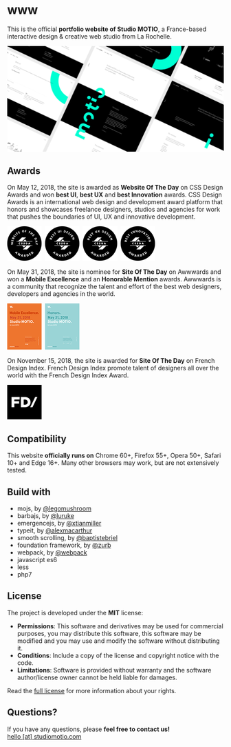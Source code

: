 # www
This is the official **portfolio website of Studio MOTIO**, a France-based interactive design & creative web studio from La Rochelle.

[![Studio MOTIO](logo.png "Studio MOTIO")](https://www.studiomotio.com)


## Awards
On May 12, 2018, the site is awarded as **Website Of The Day** on CSS Design Awards and won **best UI**, **best UX** and **best Innovation** awards. CSS Design Awards is an international web design and development award platform that honors and showcases freelance designers, studios and agencies for work that pushes the boundaries of UI, UX and innovative development.

[![Website Of The Day – CSS Design Awards](awwward/cssda-wotd.png "Website Of The Day – CSS Design Awards")](https://www.cssdesignawards.com/sites/studio-motio/32875)&nbsp;
[![Best UI Design – CSS Design Awards](awwward/cssda-best-ui-design.png "Best UI Design – CSS Design Awards")](https://www.cssdesignawards.com/sites/studio-motio/32875)&nbsp;
[![Best UX Design – CSS Design Awards](awwward/cssda-best-ux-design.png "Best UX Design – CSS Design Awards")](https://www.cssdesignawards.com/sites/studio-motio/32875)&nbsp;
[![Best Innovation – CSS Design Awards](awwward/cssda-best-innovation.png "Best Innovation – CSS Design Awards")](https://www.cssdesignawards.com/sites/studio-motio/32875)

On May 31, 2018, the site is nominee for **Site Of The Day** on Awwwards and won a **Mobile Excellence** and an **Honorable Mention** awards. Awwwards is a community that recognize the talent and effort of the best web designers, developers and agencies in the world.

[![Mobile Excellence – Awwwards](awwward/awwwards-me.png "Mobile Excellence – Awwwards")](https://awwwards.com/sites/studio-motio)&nbsp;
[![Honorable Mention – Awwwards](awwward/awwwards-hm.png "Honorable Mention – Awwwards")](https://awwwards.com/sites/studio-motio)

On November 15, 2018, the site is awarded for **Site Of The Day** on French Design Index. French Design Index promote talent of designers all over the world with the French Design Index Award.

[![Site Of The Day – FDI](awwward/fdi-sotd.png "Site Of The Day – FDI")](http://www.frenchdesignindex.com/design-index-14035)


## Compatibility
This website **officially runs on** Chrome 60+, Firefox 55+, Opera 50+, Safari 10+ and Edge 16+.
Many other browsers may work, but are not extensively tested.


## Build with
- mojs, by [@legomushroom](https://github.com/mojs/mojs)
- barbajs, by [@luruke](https://github.com/luruke/barba.js)
- emergencejs, by [@xtianmiller](https://github.com/xtianmiller/emergence.js)
- typeit, by [@alexmacarthur](https://github.com/alexmacarthur/typeit)
- smooth scrolling, by [@baptistebriel](https://github.com/baptistebriel/smooth-scrolling)
- foundation framework, by [@zurb](https://github.com/zurb/foundation-sites)
- webpack, by [@webpack](https://github.com/webpack/webpack)
- javascript es6
- less
- php7


## License
The project is developed under the **MIT** license:

- **Permissions**: This software and derivatives may be used for commercial purposes, you may distribute this software, this software may be modified and you may use and modify the software without distributing it.
- **Conditions**: Include a copy of the license and copyright notice with the code.
- **Limitations**: Software is provided without warranty and the software author/license owner cannot be held liable for damages.

Read the [full license](LICENSE.md) for more information about your rights.


## Questions?
If you have any questions, please **feel free to contact us!**  
[hello [at] studiomotio.com](mailto:hello@studiomotio.com)
